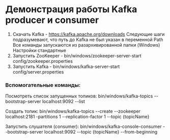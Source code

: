 # Демонстрация работы Kafka producer и consumer

1. Скачать Kafka - https://kafka.apache.org/downloads
   Следующие шаги подразумевают, что путь до Kafka не был указан в переменной Path
   Все команды запускаются из разархивированной папки (Windows)
   Настройки стандартные
2. Запустить ZooKeeper - bin/windows/zookeeper-server-start config/zookeeper.properties
3. Запустить Kafka - bin/windows/kafka-server-start config/server.properties

### Вспомогательные команды:

Посмотреть список запущенных топиков:
bin/windows/kafka-topics --bootstrap-server localhost:9092 --list

Создать топик:
bin/windows/kafka-topics --create --zookeeper localhost:2181 -partitions 1 --replication-factor 1 --topic {topicName}

Запустить слушателя (consumer):
bin/windows/kafka-console-consumer --bootstrap-server localhost:9092 --topic {topicName} --from-beginning